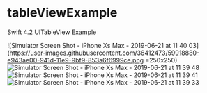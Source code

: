 # tableViewExample
Swift 4.2 UITableView Example

![Simulator Screen Shot - iPhone Xs Max - 2019-06-21 at 11 40 03](https://user-images.githubusercontent.com/36412473/59918880-e943ae00-941d-11e9-9bf9-853a6f6999ce.png =250x250)
![Simulator Screen Shot - iPhone Xs Max - 2019-06-21 at 11 39 48](https://user-images.githubusercontent.com/36412473/59918881-e943ae00-941d-11e9-8260-d44370176a70.png)
![Simulator Screen Shot - iPhone Xs Max - 2019-06-21 at 11 39 41](https://user-images.githubusercontent.com/36412473/59918883-e9dc4480-941d-11e9-98dc-39ab088747d4.png)
![Simulator Screen Shot - iPhone Xs Max - 2019-06-21 at 11 39 33](https://user-images.githubusercontent.com/36412473/59918884-e9dc4480-941d-11e9-8a5c-a9c543455a60.png)
